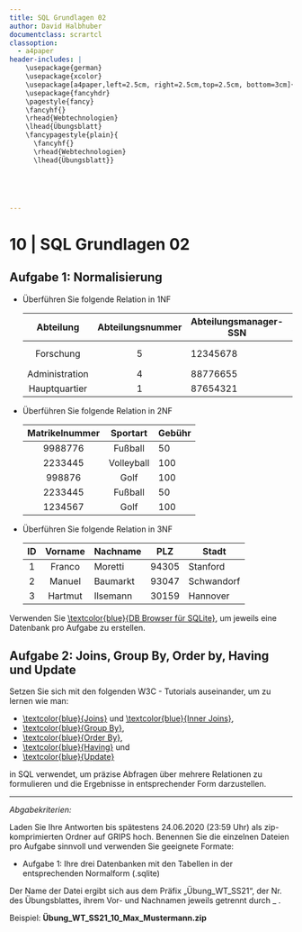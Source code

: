 ```yaml
---
title: SQL Grundlagen 02
author: David Halbhuber
documentclass: scrartcl
classoption:
  - a4paper
header-includes: |
    \usepackage{german} 
	\usepackage{xcolor}
    \usepackage[a4paper,left=2.5cm, right=2.5cm,top=2.5cm, bottom=3cm]{geometry}
    \usepackage{fancyhdr}
    \pagestyle{fancy}
    \fancyhf{}
    \rhead{Webtechnologien}
    \lhead{Übungsblatt}
    \fancypagestyle{plain}{
      \fancyhf{}
      \rhead{Webtechnologien}
      \lhead{Übungsblatt}}





---
```



# 10 | SQL Grundlagen 02

## Aufgabe 1: Normalisierung

- Überführen Sie folgende Relation in 1NF

  |   Abteilung    | Abteilungsnummer | Abteilungsmanager-SSN | Abteilungsstandort          |
  | :------------: | :--------------: | --------------------- | --------------------------- |
  |   Forschung    |        5         | 12345678              | {München, Regensburg, Köln} |
  | Administration |        4         | 88776655              | Hamburg                     |
  | Hauptquartier  |        1         | 87654321              | Berlin                      |

- Überführen Sie folgende Relation in 2NF

  | Matrikelnummer |  Sportart  | Gebühr |
  | :------------: | :--------: | ------ |
  |    9988776     |  Fußball   | 50     |
  |    2233445     | Volleyball | 100    |
  |     998876     |    Golf    | 100    |
  |    2233445     |  Fußball   | 50     |
  |    1234567     |    Golf    | 100    |

- Überführen Sie folgende Relation in 3NF

  |  ID  | Vorname | Nachname | PLZ   | Stadt      |
  | :--: | :-----: | -------- | ----- | ---------- |
  |  1   | Franco  | Moretti  | 94305 | Stanford   |
  |  2   | Manuel  | Baumarkt | 93047 | Schwandorf |
  |  3   | Hartmut | Ilsemann | 30159 | Hannover   |

Verwenden Sie [\textcolor{blue}{DB Browser für SQLite}](https://sqlitebrowser.org/), um jeweils eine Datenbank pro Aufgabe zu erstellen.



## Aufgabe 2: Joins, Group By, Order by, Having und Update

Setzen Sie sich mit den folgenden W3C - Tutorials auseinander, um zu lernen wie man:

- [\textcolor{blue}{Joins}](https://www.w3schools.com/sql/sql_join.asp) und [\textcolor{blue}{Inner Joins}](https://www.w3schools.com/sql/sql_join_inner.asp),
- [\textcolor{blue}{Group By}](https://www.w3schools.com/sql/sql_groupby.asp),
- [\textcolor{blue}{Order By}](https://www.w3schools.com/sql/sql_orderby.asp),
- [\textcolor{blue}{Having}](https://www.w3schools.com/sql/sql_having.asp) und
- [\textcolor{blue}{Update}](https://www.w3schools.com/sql/sql_update.asp) 

in SQL verwendet, um präzise Abfragen über mehrere Relationen zu formulieren und die Ergebnisse in entsprechender Form darzustellen.

------

*Abgabekriterien:*

Laden Sie Ihre Antworten bis spätestens 24.06.2020 (23:59 Uhr) als zip-komprimierten Ordner auf GRIPS hoch. Benennen Sie die einzelnen Dateien pro Aufgabe sinnvoll und verwenden Sie geeignete Formate:

- Aufgabe 1: Ihre drei Datenbanken mit den Tabellen in der entsprechenden Normalform (.sqlite)


Der Name der Datei ergibt sich aus dem Präfix „Übung_WT_SS21“, der Nr. des Übungsblattes, ihrem Vor- und Nachnamen jeweils getrennt durch _ .

 

Beispiel: **Übung_WT_SS21_10_Max_Mustermann.zip**

